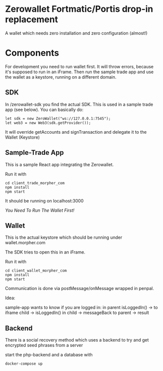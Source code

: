 # Zerowallet Fortmatic/Portis drop-in replacement
A wallet which needs zero installation and zero configuration (almost!)

# Components

For development you need to run wallet first. It will throw errors, because it's supposed to run in an iFrame. Then run the sample trade app and use the wallet as a keystore, running on a different domain.

## SDK
In /zerowallet-sdk you find the actual SDK. This is used in a sample trade app (see below). You can basically do:

```
let sdk = new ZeroWallet("ws://127.0.0.1:7545");
let web3 = new Web3(sdk.getProvider());
```

It will override getAccounts and signTransaction and delegate it to the Wallet (Keystore)

## Sample-Trade App
This is a sample React app integrating the Zerowallet. 

Run it with
```
cd client_trade_morpher_com
npm install
npm start
```

It should be running on localhost:3000

*You Need To Run The Wallet First!*

## Wallet
This is the actual keystore which should be running under wallet.morpher.com

The SDK tries to open this in an iFrame.

Run it with
```
cd client_wallet_morpher_com
npm install
npm start
```

Communication is done via postMessage/onMessage wrapped in penpal.

Idea:

sample-app wants to know if you are logged in:
in parent isLoggedIn() -> to iframe child -> isLoggedIn() in child -> messageBack to parent -> result

## Backend
There is a social recovery method which uses a backend to try and get encrypted seed phrases from a server

start the php-backend and a database with

```
docker-compose up
```
